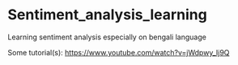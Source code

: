 # Sentiment_analysis_learning
Learning sentiment analysis especially on bengali language

Some tutorial(s):
https://www.youtube.com/watch?v=jWdpwy_Ij9Q
